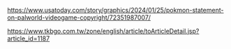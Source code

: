 https://www.usatoday.com/story/graphics/2024/01/25/pokmon-statement-on-palworld-videogame-copyright/72351987007/



https://www.tkbgo.com.tw/zone/english/article/toArticleDetail.jsp?article_id=1187
